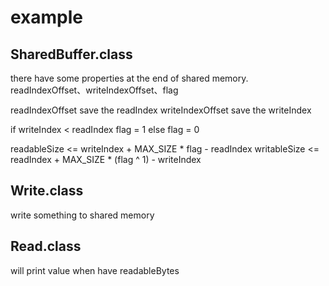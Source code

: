 # example

## SharedBuffer.class
there have some properties at the end of shared memory. readIndexOffset、writeIndexOffset、flag

readIndexOffset save the readIndex
writeIndexOffset save the writeIndex  

if writeIndex < readIndex
    flag = 1
else
    flag = 0

readableSize <= writeIndex + MAX_SIZE * flag - readIndex
writableSize <= readIndex + MAX_SIZE * (flag ^ 1) - writeIndex


## Write.class
write something to shared memory

## Read.class
will print value when have readableBytes